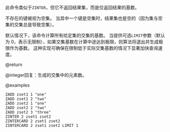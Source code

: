 此命令类似于`ZINTER`，但它不返回结果集，而是仅返回结果的基数。

不存在的键被视为空集。
当其中一个键是空集时，结果集也是空的（因为集与空集的交集总是导致空集）。

默认情况下，该命令计算所有给定集的交集的基数。
当提供可选`LIMIT`参数（默认为 0，表示无限制），如果交集基数在计算中途达到极限，则算法将退出并生成极限作为基数。
这种实现可确保在限制低于实际交集基数的情况下显著加快查询速度。

@return

@integer回复：生成的交集中的元素数。

@examples

```cli
ZADD zset1 1 "one"
ZADD zset1 2 "two"
ZADD zset2 1 "one"
ZADD zset2 2 "two"
ZADD zset2 3 "three"
ZINTER 2 zset1 zset2
ZINTERCARD 2 zset1 zset2
ZINTERCARD 2 zset1 zset2 LIMIT 1
```
